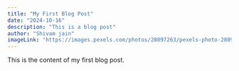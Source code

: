 ```yaml
---
title: "My First Blog Post"
date: "2024-10-16"
description: "This is a blog post"
author: "Shivam jain"
imageLink: "https://images.pexels.com/photos/28097263/pexels-photo-28097263/free-photo-of-water-texture-abstract-oil.jpeg?auto=compress&cs=tinysrgb&w=1260&h=750&dpr=1"
---
```


This is the content of my first blog post.

